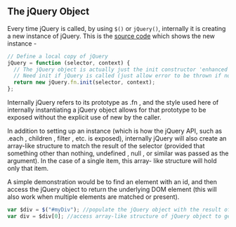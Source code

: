 ## The jQuery Object

Every time jQuery is called, by using `$()` or `jQuery()`, internally it is creating a new instance of jQuery. This is the [source code](http://code.jquery.com/jquery-2.2.4.js) which shows the new instance -

```js
// Define a local copy of jQuery
jQuery = function (selector, context) {
  // The jQuery object is actually just the init constructor 'enhanced'
  // Need init if jQuery is called (just allow error to be thrown if not included)
  return new jQuery.fn.init(selector, context);
};
```

Internally jQuery refers to its prototype as .fn , and the style used here of internally instantiating a jQuery object
allows for that prototype to be exposed without the explicit use of new by the caller.

In addition to setting up an instance (which is how the jQuery API, such as .each , children , filter , etc. is exposed),
internally jQuery will also create an array-like structure to match the result of the selector (provided that something
other than nothing, undefined , null , or similar was passed as the argument). In the case of a single item, this array-
like structure will hold only that item.

A simple demonstration would be to find an element with an id, and then access the jQuery object to return the
underlying DOM element (this will also work when multiple elements are matched or present).

```js
var $div = $("#myDiv"); //populate the jQuery object with the result of the id selector
var div = $div[0]; //access array-like structure of jQuery object to get the DOM Element
```
